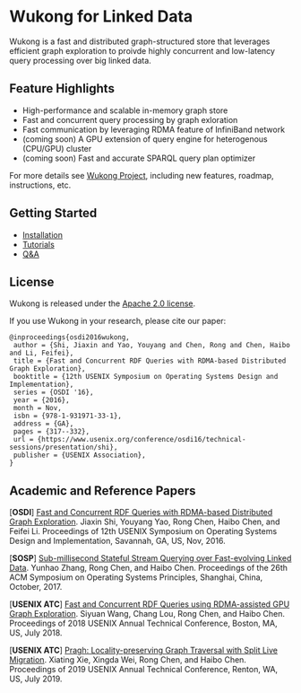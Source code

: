 # Wukong for Linked Data

Wukong is a fast and distributed graph-structured store that leverages efficient graph exploration to proivde highly concurrent and low-latency query processing over big linked data.


## Feature Highlights

* High-performance and scalable in-memory graph store
* Fast and concurrent query processing by graph exloration
* Fast communication by leveraging RDMA feature of InfiniBand network
* (coming soon) A GPU extension of query engine for heterogenous (CPU/GPU) cluster
* (coming soon) Fast and accurate SPARQL query plan optimizer

For more details see [Wukong Project](http://ipads.se.sjtu.edu.cn/projects/wukong), including new features, roadmap, instructions, etc.


## Getting Started

* [Installation](docs/INSTALL.md)
* [Tutorials](docs/TUTORIALS.md)
* [Q&A](docs/QA.md)


## License

Wukong is released under the [Apache 2.0 license](http://www.apache.org/licenses/LICENSE-2.0.html).

If you use Wukong in your research, please cite our paper:
   
    @inproceedings{osdi2016wukong,
     author = {Shi, Jiaxin and Yao, Youyang and Chen, Rong and Chen, Haibo and Li, Feifei},
     title = {Fast and Concurrent RDF Queries with RDMA-based Distributed Graph Exploration},
     booktitle = {12th USENIX Symposium on Operating Systems Design and Implementation},
     series = {OSDI '16},
     year = {2016},
     month = Nov,
     isbn = {978-1-931971-33-1},
     address = {GA},
     pages = {317--332},
     url = {https://www.usenix.org/conference/osdi16/technical-sessions/presentation/shi},
     publisher = {USENIX Association},
    }


## Academic and Reference Papers

[**OSDI**] [Fast and Concurrent RDF Queries with RDMA-based Distributed Graph Exploration](docs/papers/wukong-osdi16.pdf). Jiaxin Shi, Youyang Yao, Rong Chen, Haibo Chen, and Feifei Li. Proceedings of 12th USENIX Symposium on Operating Systems Design and Implementation, Savannah, GA, US, Nov, 2016. 

[**SOSP**] [Sub-millisecond Stateful Stream Querying over Fast-evolving Linked Data](docs/papers/wukong+s-sosp17.pdf). Yunhao Zhang, Rong Chen, and Haibo Chen. Proceedings of the 26th ACM Symposium on Operating Systems Principles, Shanghai, China, October, 2017. 

[**USENIX ATC**] [Fast and Concurrent RDF Queries using RDMA-assisted GPU Graph Exploration](docs/papers/wukong+g-atc18.pdf). Siyuan Wang, Chang Lou, Rong Chen, and Haibo Chen. Proceedings of 2018 USENIX Annual Technical Conference, Boston, MA, US, July 2018.

[**USENIX ATC**] [Pragh: Locality-preserving Graph Traversal with Split Live Migration](docs/papers/wukong+m-atc19.pdf). Xiating Xie, Xingda Wei, Rong Chen, and Haibo Chen. Proceedings of 2019 USENIX Annual Technical Conference, Renton, WA, US, July 2019.



